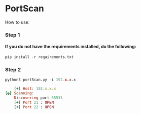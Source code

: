 # PortScan
How to use:
### Step 1

<h4>If you do not have the requirements installed, do the following:</h4>

```py
pip install -r requirements.txt
```
### Step 2
```py
python3 portScan.py -i 192.x.x.x
```
```ruby
    [+] Host: 192.x.x.x
[◒] Scanning: 
    Discovering port 65535
    [+] Port 21 : OPEN
    [+] Port 22 : OPEN
```
